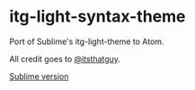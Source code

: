 # itg-light-syntax-theme

Port of Sublime's itg-light-theme to Atom.

All credit goes to [@itsthatguy](http://github.com/itsthatguy).

[Sublime version](https://github.com/itsthatguy/theme-itg-flat)

